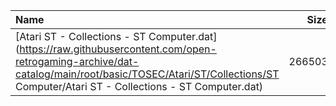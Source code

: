 |Name|Size|
|:---|---:|
|[Atari ST - Collections - ST Computer.dat](https://raw.githubusercontent.com/open-retrogaming-archive/dat-catalog/main/root/basic/TOSEC/Atari/ST/Collections/ST Computer/Atari ST - Collections - ST Computer.dat)|266503|
